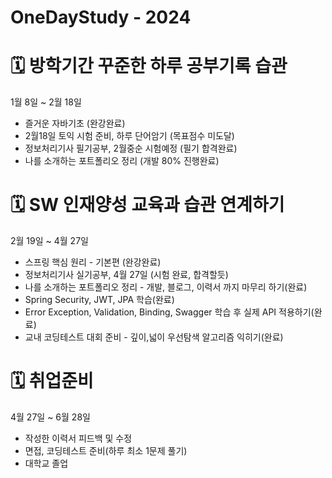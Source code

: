 # OneDayStudy - 2024

# 🗓️ 방학기간 꾸준한 하루 공부기록 습관
1월 8일 ~ 2월 18일
<ul>
  <li>즐거운 자바기초 (완강완료)</li>
  <li>2월18일 토익 시험 준비, 하루 단어암기 (목표점수 미도달)</li>
  <li>정보처리기사 필기공부, 2월중순 시험예정 (필기 합격완료)</li>
  <li>나를 소개하는 포트폴리오 정리 (개발 80% 진행완료)</li>
</ul>

# 🗓️ SW 인재양성 교육과 습관 연계하기
2월 19일 ~ 4월 27일
<ul>
  <li>스프링 핵심 원리 - 기본편 (완강완료)</li>
  <li>정보처리기사 실기공부, 4월 27일 (시험 완료, 합격할듯)</li>
  <li>나를 소개하는 포트폴리오 정리 - 개발, 블로그, 이력서 까지 마무리 하기(완료)</li>
  <li>Spring Security, JWT, JPA 학습(완료)</li>
  <li>Error Exception, Validation, Binding, Swagger 학습 후 실제 API 적용하기(완료)</li>
  <li>교내 코딩테스트 대회 준비 - 깊이,넓이 우선탐색 알고리즘 익히기(완료)</li>
</ul>  

# 🗓️ 취업준비
4월 27일 ~ 6월 28일
<ul>
  <li>작성한 이력서 피드백 및 수정</li>
  <li>면접, 코딩테스트 준비(하루 최소 1문제 풀기)</li>
  <li>대학교 졸업</li>
</ul>
